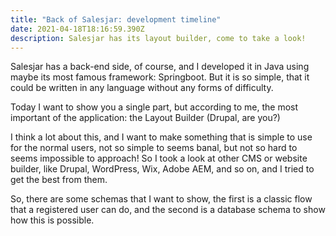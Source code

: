 ```yaml
---
title: "Back of Salesjar: development timeline"
date: 2021-04-18T18:16:59.390Z
description: Salesjar has its layout builder, come to take a look!
---
```

Salesjar has a back-end side, of course, and I developed it in Java using maybe its most famous framework: Springboot. But it is so simple, that it could be written in any language without any forms of difficulty.

Today I want to show you a single part, but according to me, the most important of the application: the Layout Builder (Drupal, are you?) 

I think a lot about this, and I want to make something that is simple to use for the normal users, not so simple to seems banal, but not so hard to seems impossible to approach! So I took a look at other CMS or website builder, like Drupal, WordPress, Wix, Adobe AEM, and so on, and I tried to get the best from them. 

So, there are some schemas that I want to show, the first is a classic flow that a registered user can do, and the second is a database schema to show how this is possible.